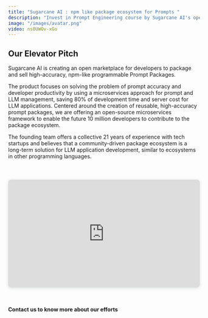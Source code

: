 ```yaml
---
title: "Sugarcane AI : npm like package ecosystem for Prompts "
description: "Invest in Prompt Engineering course by Sugarcane AI's open source AI Playground using npm like Prompt Pacakage and Micro LLM"
image: "/images/avatar.png"
video: ns0UWOv-xGo
---
```


## Our Elevator Pitch

Sugarcane AI is creating an open marketplace for developers to package and sell high-accuracy, npm-like programmable Prompt Packages.

The product focuses on solving the problem of prompt accuracy and developer productivity by using a microservices approach for prompt and LLM management, saving 80% of development time and server cost for LLM applications. Centered around the creation of reusable, high-accuracy prompt packages, we are offering an open-source microservices framework to enable the future 10 million developers to contribute to the package ecosystem.

The founding team offers a collective 21 years of experience with tech startups and believes that a community-driven package ecosystem is a long-term solution for LLM application development, similar to ecosystems in other programming languages.

<br/>

<div style="position: relative; width: 100%; height: 0; padding-top: 56.2500%;
padding-bottom: 0; box-shadow: 0 2px 8px 0 rgba(63,69,81,0.16); margin-top: 1.6em; margin-bottom: 0.9em; overflow: hidden;
border-radius: 8px; will-change: transform;">
<iframe loading="lazy" style="position: absolute; width: 100%; height: 100%; top: 0; left: 0; border: none; padding: 0;margin: 0;"
src="https:&#x2F;&#x2F;www.canva.com&#x2F;design&#x2F;DAFyXDmgBUc&#x2F;view?embed" allowfullscreen="allowfullscreen" allow="fullscreen">
</iframe>
</div>
<a href="https:&#x2F;&#x2F;www.canva.com&#x2F;design&#x2F;DAFyXDmgBUc&#x2F;view?utm_content=DAFyXDmgBUc&amp;utm_campaign=designshare&amp;utm_medium=embeds&amp;utm_source=link" target="_blank" rel="noopener"></a>

<br/>

#### Contact us to know more about our efforts

<br/>
